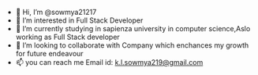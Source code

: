- 👋 Hi, I’m @sowmya21217
- 👀 I’m interested in Full Stack Developer
- 🌱 I’m currently studying in sapienza university in computer science,Aslo working as Full Stack developer
- 💞️ I’m looking to collaborate with Company which enchances my growth for future endeavour
- 📫 you can reach me Email id: k.l.sowmya219@gmail.com

<!---
sowmya21217 is a ✨ special ✨ repository because its `README.md` (this file) appears on your GitHub profile.
You can click the Preview link to take a look at your changes.
--->
